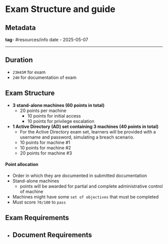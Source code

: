 # Exam Structure and guide

## Metadata

**tag**- #resources/info
date - 2025-05-07

---
## Duration
- `23H45M` for exam
- `24H` for documentation of exam
## Exam Structure

- **3 stand-alone machines (60 points in total)**
    - 20 points per machine
        - 10 points for initial access
        - 10 points for privilege escalation
- **1 Active Directory (AD) set containing 3 machines (40 points in total)**
    - For the Active Directory exam set, learners will be provided with a username and password, simulating a breach scenario.
    - 10 points for machine #1
    - 10 points for machine #2
    - 20 points for machine #3
#### Point allocation 
- Order in which they are documented in submitted documentation
- Stand-alone machines 
	- points will be awarded for partial and complete administrative control of machine
- Machines might have some `set of objectives` that must be completed
- Must score `70/100` to `pass`
## Exam Requirements 
- **Document Requirements**
	- 